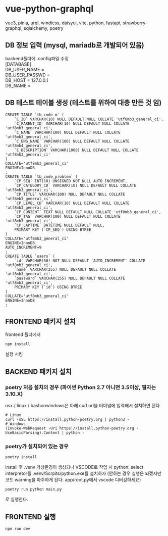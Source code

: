 # vue-python-graphql

vue3, pinia, urql, windicss, daisyui, vite, python, fastapi, strawberry-graphql, sqlalchemy, poetry

## DB 정보 입력 (mysql, mariadb로 개발되어 있음)

backend폴더에 .config파일 수정  
[DATABASE]  
DB_USER_NAME =  
DB_USER_PASSWD =  
DB_HOST = 127.0.0.1  
DB_NAME =

## DB 테스트 테이블 생성 (테스트를 위하여 대충 만든 것 임)

```
CREATE TABLE `tb_code_m` (
	`C_ID` VARCHAR(10) NULL DEFAULT NULL COLLATE 'utf8mb3_general_ci',
	`C_PARENT_ID` VARCHAR(10) NULL DEFAULT NULL COLLATE 'utf8mb3_general_ci',
	`C_NAME` VARCHAR(100) NULL DEFAULT NULL COLLATE 'utf8mb3_general_ci',
	`C_ENG_NAME` VARCHAR(100) NULL DEFAULT NULL COLLATE 'utf8mb4_general_ci',
	`C_DESCRIPTION` VARCHAR(1000) NULL DEFAULT NULL COLLATE 'utf8mb3_general_ci'
)
COLLATE='utf8mb3_general_ci'
ENGINE=InnoDB
;
CREATE TABLE `tb_code_problem` (
	`CP_SEQ` INT(10) UNSIGNED NOT NULL AUTO_INCREMENT,
	`CP_CATEGORY_CD` VARCHAR(10) NULL DEFAULT NULL COLLATE 'utf8mb3_general_ci',
	`CP_TITLE` VARCHAR(100) NULL DEFAULT NULL COLLATE 'utf8mb3_general_ci',
	`CP_LEVEL_CD` VARCHAR(10) NULL DEFAULT NULL COLLATE 'utf8mb3_general_ci',
	`CP_CONTENT` TEXT NULL DEFAULT NULL COLLATE 'utf8mb3_general_ci',
	`CP_TAG` VARCHAR(100) NULL DEFAULT NULL COLLATE 'utf8mb3_general_ci',
	`CP_LAPTIME` DATETIME NULL DEFAULT NULL,
	PRIMARY KEY (`CP_SEQ`) USING BTREE
)
COLLATE='utf8mb3_general_ci'
ENGINE=InnoDB
AUTO_INCREMENT=9
;
CREATE TABLE `users` (
	`id` VARCHAR(50) NOT NULL DEFAULT 'AUTO_INCREMENT' COLLATE 'utf8mb3_general_ci',
	`name` VARCHAR(255) NULL DEFAULT NULL COLLATE 'utf8mb3_general_ci',
	`password` VARCHAR(255) NULL DEFAULT NULL COLLATE 'utf8mb3_general_ci',
	PRIMARY KEY (`id`) USING BTREE
)
COLLATE='utf8mb3_general_ci'
ENGINE=InnoDB
;
```

## FRONTEND 패키지 설치

frontend 폴더에서

```
npm install
```

실행 시킴

## BACKEND 패키지 설치

### poetry 처음 설치의 경우 (파이썬 Python 2.7 아니면 3.5이상, 필자는 3.10.X)

osx / linux / bashonwindows은 아래 curl url을 터미널에 입력해서 설치하면 된다

```
# Linux
curl -sSL https://install.python-poetry.org | python3 -
# Windows
(Invoke-WebRequest -Uri https://install.python-poetry.org -UseBasicParsing).Content | python -
```

### poetry가 설치되어 있는 경우

```
poetry install
```

install 후 .venv 가상환경이 생성되니 VSCODE로 작업 시 python: select interpretor를 .venv/Scrpits/python.exe를 설치하자 (안하는 경우 실행은 되겠지만 코드 warning을 마주하게 된다. app/root.py에서 vscode 디버깅하세요)

```
poetry run python main.py
```

로 실행한다.

## FRONTEND 실행

```
npm run dev
```
